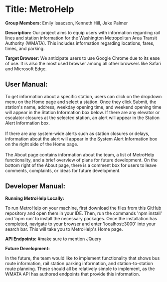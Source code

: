 <h1>Title: MetroHelp</h1>

<b>Group Members:</b> Emily Isaacson, Kenneth Hill, Jake Palmer

<b>Description:</b> Our project aims to equip users with information regarding rail lines and station information for the Washington Metropolitan Area Transit Authority  (WMATA). This includes information regarding locations, fares, times, and parking.

<b>Target Browser:</b> We anticipate users to use Google Chrome due to its ease of use. It is also the most used browser among all other browsers like Safari and Microsoft Edge.

<h2>User Manual:</h2>

To get information about a specific station, users can click on the dropdown menu on the Home page and select a station. Once they click Submit, the station's name, address, weekday opening time, and weekend opening time will appear in the Station Information box below. If there are any elevator or escalator closures at the selected station, an alert will appear in the Station Alert Information box. 
<br>
<br>
If there are any system-wide alerts such as station closures or delays, information about the alert will appear in the System Alert Information box on the right side of the Home page. 
<br>
<br>
The About page contains information about the team, a list of MetroHelp functionality, and a brief overview of plans for future development. On the bottom right of the About page, there is a comment box for users to leave comments, complaints, or ideas for future development.

<h2>Developer Manual:</h2>

<b>Running MetroHelp Locally:</b>

To run MetroHelp on your machine, first download the files from this GitHub repository and open them in your IDE. Then, run the commands 'npm install' and 'npm run' to install the necessary packages. Once the installation has completed, navigate to your browser and enter 'localhost:3000' into your search bar. This will take you to MetroHelp's Home page. 

<b>API Endpoints:</b>
#make sure to mention JQuery

<b>Future Development:</b> 

In the future, the team would like to implement functionality that shows bus route information, rail station parking information, and station-to-station route planning. These should all be relatively simple to implement, as the WMATA API has authored endpoints that provide this information. 
